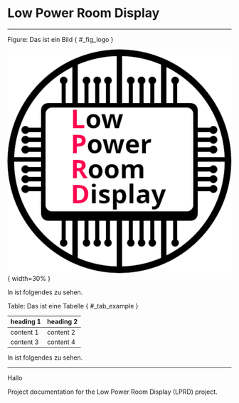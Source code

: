 # Low Power Room Display

---

<!-- Die Nummerierung wird automatisch für das Dokument erstellt, dabei ist es wichtig eine eindeutige ID festzulegen mit #ID -->

<!-- So wird ein Bild angegeben -->
<!-- Keyword "Figure:" <Bildunterschrift> -->
Figure: Das ist ein Bild { #_fig_logo }

![](img/LPRD-Logo.svg){ width=30% }

<!-- So wird ein Bild referenziert -->
In [](#_fig_logo) ist folgendes zu sehen. 

<!-- So wird eine Tabelle angegeben -->
<!-- Keyword "Table:" Abbildung <Nummer>: <Tabellenunterschrift> -->
Table: Das ist eine Tabelle { #_tab_example }

| heading 1| heading 2 | 
| - | - | 
| content 1 | content 2 |
| content 3 | content 4 |

<!-- So wird eine Tabelle referenziert -->
In [](#_tab_example) ist folgendes zu sehen. 



---

Hallo

Project documentation for the Low Power Room Display (LPRD) project.
